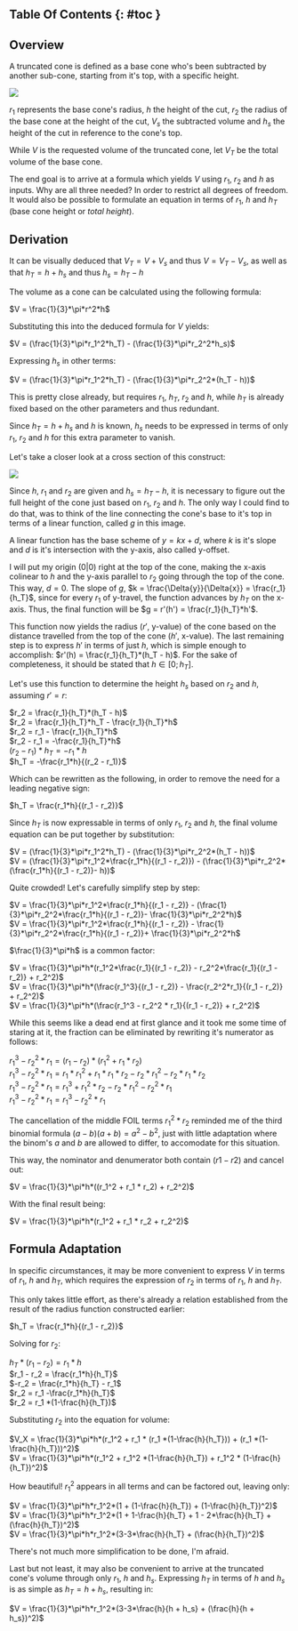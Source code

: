 ## Table Of Contents {: #toc }

## Overview

A truncated cone is defined as a base cone who's been subtracted by another sub-cone, starting from it's top, with a specific height.

<img src="/assets/images/truncated_cone_volume__1.jpg" class="third-width-image"/>

$r_1$ represents the base cone's radius, $h$ the height of the cut, $r_2$ the radius of the base cone at the height of the cut, $V_s$ the subtracted volume and $h_s$ the height of the cut in reference to the cone's top.

While $V$ is the requested volume of the truncated cone, let $V_T$ be the total volume of the base cone.

The end goal is to arrive at a formula which yields $V$ using $r_1$, $r_2$ and $h$ as inputs. Why are all three needed? In order to restrict all degrees of freedom. It would also be possible to formulate an equation in terms of $r_1$, $h$ and $h_T$ (base cone height or *total height*).

## Derivation

It can be visually deduced that $V_T = V + V_s$ and thus $V = V_T - V_s$, as well as that $h_T = h + h_s$ and thus $h_s = h_T - h$

The volume as a cone can be calculated using the following formula:

$V = \frac{1}{3}*\pi*r^2*h$

Substituting this into the deduced formula for $V$ yields:

$V = (\frac{1}{3}*\pi*r_1^2*h_T) - (\frac{1}{3}*\pi*r_2^2*h_s)$

Expressing $h_s$ in other terms:

$V = (\frac{1}{3}*\pi*r_1^2*h_T) - (\frac{1}{3}*\pi*r_2^2*(h_T - h))$

This is pretty close already, but requires $r_1$, $h_T$, $r_2$ and $h$, while $h_T$ is already fixed based on the other parameters and thus redundant.

Since $h_T = h + h_s$ and $h$ is known, $h_s$ needs to be expressed in terms of only $r_1$, $r_2$ and $h$ for this extra parameter to vanish.

Let's take a closer look at a cross section of this construct:

<img src="/assets/images/truncated_cone_volume__2.jpg" class="third-width-image"/>

Since $h$, $r_1$ and $r_2$ are given and $h_s = h_T - h$, it is necessary to figure out the full height of the cone just based on $r_1$, $r_2$ and $h$.  The only way I could find to do that, was to think of the line connecting the cone's base to it's top in terms of a linear function, called $g$ in this image.

A linear function has the base scheme of $y = kx + d$, where $k$ is it's slope and $d$ is it's intersection with the y-axis, also called y-offset.

I will put my origin $(0|0)$ right at the top of the cone, making the x-axis colinear to $h$ and the y-axis parallel to $r_2$ going through the top of the cone. This way, $d = 0$. The slope of $g$, $k = \frac{\Delta{y}}{\Delta{x}} = \frac{r_1}{h_T}$, since for every $r_1$ of y-travel, the function advances by $h_T$ on the x-axis. Thus, the final function will be $g = r'(h') = \frac{r_1}{h_T}*h'$.

This function now yields the radius ($r'$, y-value) of the cone based on the distance travelled from the top of the cone ($h'$, x-value). The last remaining step is to express $h'$ in terms of just $h$, which is simple enough to accomplish: $r'(h) = \frac{r_1}{h_T}*(h_T - h)$. For the sake of completeness, it should be stated that $h\in[0;h_T]$.

Let's use this function to determine the height $h_s$ based on $r_2$ and $h$, assuming $r' = r$:

$r_2 = \frac{r_1}{h_T}*(h_T - h)$<br>
$r_2 = \frac{r_1}{h_T}*h_T - \frac{r_1}{h_T}*h$<br>
$r_2 = r_1 - \frac{r_1}{h_T}*h$<br>
$r_2 - r_1 = -\frac{r_1}{h_T}*h$<br>
$(r_2 - r_1) * h_T = -r_1*h$<br>
$h_T = -\frac{r_1*h}{(r_2 - r_1)}$<br>

Which can be rewritten as the following, in order to remove the need for a leading negative sign:

$h_T = \frac{r_1*h}{(r_1 - r_2)}$<br>

Since $h_T$ is now expressable in terms of only $r_1$, $r_2$ and $h$, the final volume equation can be put together by substitution:

$V = (\frac{1}{3}*\pi*r_1^2*h_T) - (\frac{1}{3}*\pi*r_2^2*(h_T - h))$<br>
$V = (\frac{1}{3}*\pi*r_1^2*\frac{r_1*h}{(r_1 - r_2)}) - (\frac{1}{3}*\pi*r_2^2*(\frac{r_1*h}{(r_1 - r_2)}- h))$

Quite crowded! Let's carefully simplify step by step:

$V = \frac{1}{3}*\pi*r_1^2*\frac{r_1*h}{(r_1 - r_2)} - (\frac{1}{3}*\pi*r_2^2*\frac{r_1*h}{(r_1 - r_2)}- \frac{1}{3}*\pi*r_2^2*h)$<br>
$V = \frac{1}{3}*\pi*r_1^2*\frac{r_1*h}{(r_1 - r_2)} - \frac{1}{3}*\pi*r_2^2*\frac{r_1*h}{(r_1 - r_2)}+ \frac{1}{3}*\pi*r_2^2*h$

$\frac{1}{3}*\pi*h$ is a common factor:

$V = \frac{1}{3}*\pi*h*(r_1^2*\frac{r_1}{(r_1 - r_2)} - r_2^2*\frac{r_1}{(r_1 - r_2)} + r_2^2)$<br>
$V = \frac{1}{3}*\pi*h*(\frac{r_1^3}{(r_1 - r_2)} - \frac{r_2^2*r_1}{(r_1 - r_2)} + r_2^2)$<br>
$V = \frac{1}{3}*\pi*h*(\frac{r_1^3 - r_2^2 * r_1}{(r_1 - r_2)} + r_2^2)$<br>

While this seems like a dead end at first glance and it took me some time of staring at it, the fraction can be eliminated by rewriting it's numerator as follows:

$r_1^3 - r_2^2 * r_1 = (r_1 - r_2)*(r_1^2 + r_1*r_2)$<br>
$r_1^3 - r_2^2 * r_1 = r_1 * r_1^2 + r_1*r_1*r_2 - r_2*r_1^2 - r_2*r_1*r_2$<br>
$r_1^3 - r_2^2 * r_1 = r_1^3 + r_1^2*r_2 - r_2*r_1^2 - r_2^2*r_1$<br>
$r_1^3 - r_2^2 * r_1 = r_1^3 - r_2^2*r_1$<br>

The cancellation of the middle FOIL terms $r_1^2*r_2$ reminded me of the third binomial formula $(a-b)(a+b) = a^2 - b^2$, just with little adaptation where the binom's $a$ and $b$ are allowed to differ, to accomodate for this situation.

This way, the nominator and denumerator both contain $(r1-r2)$ and cancel out:

$V = \frac{1}{3}*\pi*h*((r_1^2 + r_1 * r_2) + r_2^2)$

With the final result being:

$V = \frac{1}{3}*\pi*h*(r_1^2 + r_1 * r_2 + r_2^2)$

## Formula Adaptation

In specific circumstances, it may be more convenient to express $V$ in terms of $r_1$, $h$ and $h_T$, which requires the expression of $r_2$ in terms of $r_1$, $h$ and $h_T$.

This only takes little effort, as there's already a relation established from the result of the radius function constructed earlier:

$h_T = \frac{r_1*h}{(r_1 - r_2)}$<br>

Solving for $r_2$:

$h_T*(r_1 - r_2) = r_1*h$<br>
$r_1 - r_2 = \frac{r_1*h}{h_T}$<br>
$-r_2 = \frac{r_1*h}{h_T} - r_1$<br>
$r_2 = r_1 -\frac{r_1*h}{h_T}$<br>
$r_2 = r_1 *(1-\frac{h}{h_T})$<br>

Substituting $r_2$ into the equation for volume:

$V_X = \frac{1}{3}*\pi*h*(r_1^2 + r_1 * (r_1 *(1-\frac{h}{h_T})) + (r_1 *(1-\frac{h}{h_T}))^2)$<br>
$V = \frac{1}{3}*\pi*h*(r_1^2 + r_1^2 *(1-\frac{h}{h_T}) + r_1^2 * (1-\frac{h}{h_T})^2)$

How beautiful! $r_1^2$ appears in all terms and can be factored out, leaving only:

$V = \frac{1}{3}*\pi*h*r_1^2*(1 + (1-\frac{h}{h_T}) + (1-\frac{h}{h_T})^2)$<br>
$V = \frac{1}{3}*\pi*h*r_1^2*(1 + 1-\frac{h}{h_T} + 1 - 2*\frac{h}{h_T} + (\frac{h}{h_T})^2)$<br>
$V = \frac{1}{3}*\pi*h*r_1^2*(3-3*\frac{h}{h_T} + (\frac{h}{h_T})^2)$

There's not much more simplification to be done, I'm afraid.

Last but not least, it may also be convenient to arrive at the truncated cone's volume through only $r_1$, $h$ and $h_s$. Expressing $h_T$ in terms of $h$ and $h_s$ is as simple as $h_T = h + h_s$, resulting in:

$V = \frac{1}{3}*\pi*h*r_1^2*(3-3*\frac{h}{h + h_s} + (\frac{h}{h + h_s})^2)$